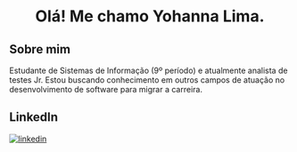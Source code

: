 <h1 align="center">Olá! Me chamo Yohanna Lima.</h1>


 <h2>Sobre mim</h2> 
Estudante de Sistemas de Informação (9º período) e atualmente analista de testes Jr.
Estou buscando conhecimento em outros campos de atuação no desenvolvimento de software para migrar a carreira.

<h2>LinkedIn</h2>

[![linkedin](https://img.shields.io/badge/linkedin-000?style=for-the-badge&logo=linkedin&logoColor=blue)](https://www.linkedin.com/in/yohannalima/)
